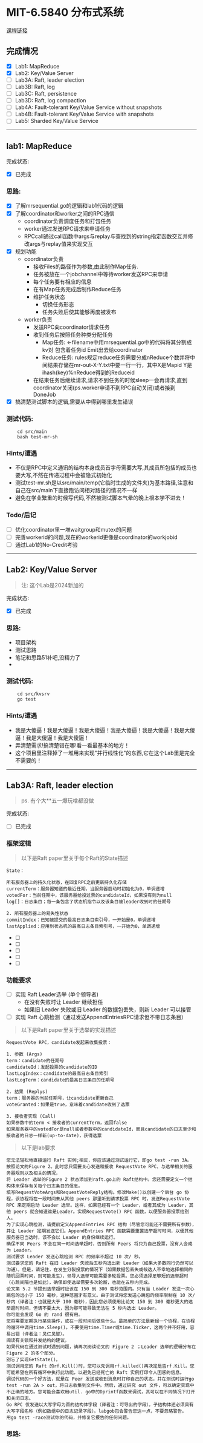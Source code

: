 # MIT-6.5840 分布式系统

[课程链接](https://pdos.csail.mit.edu/6.824/index.html)
## 完成情况
 - [x] Lab1: MapReduce
 - [x] Lab2: Key/Value Server
 - [ ] Lab3A: Raft, leader election
 - [ ] Lab3B: Raft, log
 - [ ] Lab3C: Raft, persistence
 - [ ] Lab3D: Raft, log compaction
 - [ ] Lab4A: Fault-tolerant Key/Value Service without snapshots
 - [ ] Lab4B: Fault-tolerant Key/Value Service with snapshots
 - [ ] Lab5: Sharded Key/Value Service

---


## lab1: MapReduce 
完成状态: 
- [x] 已完成
### 思路:
- [x] 了解mrsequential.go的逻辑和lab1代码的逻辑
- [x] 了解coordinator和worker之间的RPC通信
    - coordinator负责调度任务和打包任务 
    - worker通过发送RPC请求来申请任务
    - RPCcall通过call函数中args与replay与查找到的string指定函数交互并修改args与replay值来实现交互
- [x] 规划功能
    - coordinator负责
        - 接收Files的路径作为参数,由此制作Map任务.
        - 任务被放在一个jobchannel中等待worker发送RPC来申请
        - 每个任务要有相应的信息
        - 在有Map任务完成后制作Reduce任务
        - 维护任务状态
            - 切换任务形态
            - 任务失败后使其能够再度被发布
    - worker负责
        - 发送RPC向coordinator请求任务
        - 收到任务后按照任务种类分配任务
            - Map任务:
            <-filename中用mrsequential.go中的代码将其分割成kv对 包含着任务id Emit出去给coordinator
            - Reduce任务:
            rules规定reduce任务需要分成nReduce个数并将中间结果存储在mr-out-X-Y.txt中要一行一行，其中X是Mapid Y是ihash(key)%nReduce得到的Reduceid
        - 在结束任务后继续请求,请求不到任务的时候sleep一会再请求,直到coordinator关闭(ps.worker申请不到RPC自动关闭)或者接到DoneJob
- [x] 搞清楚测试脚本的逻辑,需要从中得到哪里发生错误
### 测试代码:
```
    cd src/main
    bash test-mr-sh
```
### Hints/遭遇
- 不仅是RPC中定义通讯的结构本身成员首字母需要大写,其成员所包括的成员也要大写,不然在传递过程中会被隐式初始化
- 测试test-mr.sh是以src/main/temp(它临时生成的文件夹)为基本路径,注意和自己在src/main下直接跑访问相对路径的情况不一样
- 避免在学业繁重的时候写代码,不然被测试脚本气晕的晚上根本学不进去！

### Todo/后记
- [ ] 优化coordinator里一堆waitgroup和mutex的问题
- [ ] 完善workerid的问题,现在的workerid更像是coordinator的workjobid
- [ ] 通过Lab1的No-Credit考验
---
## Lab2: Key/Value Server
> 注: 这个Lab是2024新加的

完成状态: 
- [x] 已完成
### 思路:
- 项目架构
- 测试思路
- 笔记和思路51补吧,没精力了
- 
### 测试代码:
```
    cd src/kvsrv
    go test
```
### Hints/遭遇
- 我是大傻逼！我是大傻逼！我是大傻逼！我是大傻逼！我是大傻逼！我是大傻逼！我是大傻逼！我是大傻逼！
- 弄清楚需求!搞清楚错在哪!看一看最基本的地方！
- 这个项目里注释掉了一堆用来实现"并行线性化"的东西,它在这个Lab里是完全不需要的！
--- 
## Lab3A: Raft, leader election
> ps. 有个大**五一爆玩啥都没做

完成状态: 
- [ ] 已完成
### 框架逻辑
> 以下是Raft paper里关于每个Raft的State描述
```
State：

所有服务器上的持久化状态，在回复RPC之前更新持久化存储
currentTerm：服务器知道的最近任期，当服务器启动时初始化为0，单调递增
votedFor：当前任期中，该服务器给投过票的candidateId，如果没有则为null
log[]：日志条目；每一条包含了状态机指令以及该条目被leader收到时的任期号

2. 所有服务器上的易失性状态
commitIndex：已知被提交的最高日志条目索引号，一开始是0，单调递增
lastApplied：应用到状态机的最高日志条目索引号，一开始为0，单调递增
```
- [ ] 
- [ ] 
- [ ] 
- [ ] 
- [ ] 
### 功能要求
- [ ] 实现 Raft Leader选举 (单个领导者)
    - 在没有失败时让 Leader 继续担任
    - 如果旧 Leader 失败或旧 Leader 的数据包丢失，则新 Leader 可以接管
- [ ] 实现 Raft 心跳检测（通过发送AppendEntriesRPC请求但不带日志条目）
> 以下是Raft paper里关于选举的实现描述
```
RequestVote RPC，candidate发起来收集投票：

1. 参数 (Args)
term：candidate的任期号
candidateId：发起投票的candidate的ID
lastLogIndex：candidate的最高日志条目索引
lastLogTerm：candidate的最高日志条目的任期号

2. 结果 (Replys)
term：服务器的当前任期号，让candidate更新自己
voteGranted：如果是true，意味着candidate收到了选票

3. 接收者实现 (Call)
如果参数中的term < 接收者的currentTerm，返回false
如果服务器中的votedFor是null或者参数中的candidateId，而且candidate的日志至少和接收者的日志一样新(up-to-date)，获得选票
```
> 以下是lab要求
```
您无法轻松地直接运行 Raft 实例;相反，你应该通过测试运行它，即go test -run 3A。
按照论文的Figure 2。此时您只需要关心发送和接收 RequestVote RPC、与选举相关的服务器规则以及相关的情况，
将 Leader 选举的Figure 2 状态添加到raft.go上的 Raft结构中。您还需要定义一个结构体来保存有关每个日志条目的信息。
填写RequestVoteArgs和RequestVoteReply结构。修改Make()以创建一个后台 go 协程，该协程将在一段时间未从其他 peers 那里听到请求投票 RPC 时，发送RequestVote RPC 来定期启动 Leader 选举。这样，如果已经有一个 Leader，或者其成为 Leader，其他 peers 就会知道谁是Leader。实现RequestVote() RPC 函数，以便服务器投票给别人。
为了实现心跳检测，请提前定义AppendEntries RPC 结构（尽管您可能还不需要所有参数），并让 Leader 定期发送它们。AppendEntries RPC 函数需要重置选举超时时间，以便其他服务器已当选时，该不会以 Leader 的身份继续运行。
确保不同 Peers 不会在同一时间选举超时，否则所有 Peers 将只为自己投票，没有人会成为 Leader。
测试要求 Leader 发送心跳检测 RPC 的频率不超过 10 次/ 秒。
测试要求您的 Raft 在旧 Leader 失败后五秒内选出新 Leader（如果大多数同行仍然可以沟通）。但是，请记住，在发生分裂投票的情况下（如果数据包丢失或候选人不幸地选择相同的随机回票时间，则可能发生），领导人选举可能需要多轮投票。您必须选择足够短的选举超时（心跳间隔也是如此），确保即使选举需要多次轮断，也能在五秒内完成。
论文第 5.2 节提到选举超时应该在 150 到 300 毫秒范围内。只有当 Leader 发送一次心跳包的远小于 150 毫秒，这种范围才有意义。由于测试将您发送心跳包的频率限制在 10 次/秒内（译者注：也就是大于 100 毫秒），因此您必须使用比论文 150 到 300 毫秒更大的选举超时时间，但请不要太大，因为那可能导致无法在 5 秒内选出 Leader。
你可能会发现 Go 的 rand 很有用。
您将需要定期执行某些操作，或在一段时间后做些什么。最简单的方法是新起一个协程，在协程的循环中调用time.Sleep()。不要使用time.Timer或time.Ticker，这两个并不好用，容易出错（译者注：见仁见智）。
阅读有关锁和并发结构的建议。
如果代码在通过测试时遇到问题，请再次阅读论文的 Figure 2 ；Leader 选举的逻辑分布在Figure 2 的多个部分。
别忘了实现GetState()。
测试调用您的 Raft 的rf.Kill()时，您可以先调用rf.killed()再决定是否rf.Kill。您可能希望在所有循环中执行此功能，以避免已经死亡的 Raft 实例打印令人困惑的信息。
调试代码的一个好方法，就是在 Peer 发送或收到消息时打印自己的状态，并在测试时运行go test -run 2A > out，将日志收集到文件中。然后，通过研究 out 文件，可以确定实现中不正确的地方。您可能会喜欢用util. go中的Dprintf函数来调试，其可以在不同情况下打开和关闭日志。
Go RPC 仅发送以大写字母为首的结构体字段（译者注：可导出的字段）。子结构体还必须具有大写字段名称（例如数组中的日志记录字段）。labgob包会警告您这一点，不要忽略警告。
用go test -race测试你的代码，并修复它报告的任何问题。
```
### 思路:


